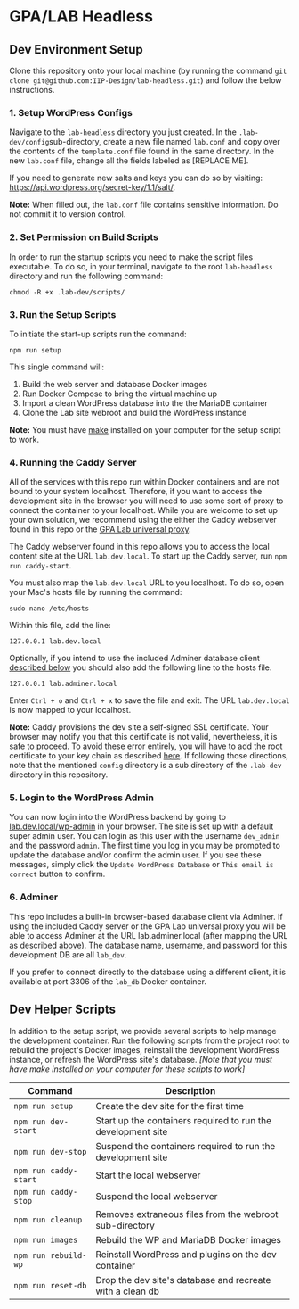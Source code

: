 # GPA/LAB Headless

## Dev Environment Setup

Clone this repository onto your local machine (by running the command `git clone git@github.com:IIP-Design/lab-headless.git`) and follow the below instructions.

### 1. Setup WordPress Configs

Navigate to the `lab-headless` directory you just created. In the `.lab-dev/config`sub-directory, create a new file named `lab.conf` and copy over the contents of the `template.conf` file found in the same directory. In the new `lab.conf` file, change all the fields labeled as [REPLACE ME].

If you need to generate new salts and keys you can do so by visiting: https://api.wordpress.org/secret-key/1.1/salt/.

**Note:** When filled out, the `lab.conf` file contains sensitive information. Do not commit it to version control.

### 2. Set Permission on Build Scripts

In order to run the startup scripts you need to make the script files executable. To do so, in your terminal, navigate to the root `lab-headless` directory and run the following command:

```
chmod -R +x .lab-dev/scripts/
```

### 3. Run the Setup Scripts

To initiate the start-up scripts run the command:

```
npm run setup
```

This single command will:

1. Build the web server and database Docker images
1. Run Docker Compose to bring the virtual machine up
1. Import a clean WordPress database into the the MariaDB container
1. Clone the Lab site webroot and build the WordPress instance

**Note:** You must have [make](https://www.gnu.org/software/make/manual/make.html) installed on your computer for the setup script to work.

### 4. Running the Caddy Server

All of the services with this repo run within Docker containers and are not bound to your system localhost. Therefore, if you want to access the development site in the browser you will need to use some sort of proxy to connect the container to your localhost. While you are welcome to set up your own solution, we recommend using the either the Caddy webserver found in this repo or the [GPA Lab universal proxy](https://github.com/IIP-Design/lab-tools/tree/main/packages/universal-proxy).

The Caddy webserver found in this repo allows you to access the local content site at the URL `lab.dev.local`. To start up the Caddy server, run `npm run caddy-start`.

You must also map the `lab.dev.local` URL to you localhost. To do so, open your Mac's hosts file by running the command:

```
sudo nano /etc/hosts
```

Within this file, add the line:

```
127.0.0.1 lab.dev.local
```

Optionally, if you intend to use the included Adminer database client [described below](#6-adminer) you should also add the following line to the hosts file.

```
127.0.0.1 lab.adminer.local
```

Enter `Ctrl + o` and `Ctrl + x` to save the file and exit. The URL `lab.dev.local` is now mapped to your localhost.

**Note:** Caddy provisions the dev site a self-signed SSL certificate. Your browser may notify you that this certificate is not valid, nevertheless, it is safe to proceed. To avoid these error entirely, you will have to add the root certificate to your key chain as described [here](https://github.com/IIP-Design/lab-tools/tree/main/packages/universal-proxy#ssl-certificates). If following those directions, note that the mentioned `config` directory is a sub directory of the `.lab-dev` directory in this repository.

### 5. Login to the WordPress Admin

You can now login into the WordPress backend by going to [lab.dev.local/wp-admin](http://lab.dev.local/wp-admin) in your browser. The site is set up with a default super admin user. You can login as this user with the username `dev_admin` and the password `admin`. The first time you log in you may be prompted to update the database and/or confirm the admin user. If you see these messages, simply click the `Update WordPress Database` or `This email is correct` button to confirm.

### 6. Adminer

This repo includes a built-in browser-based database client via Adminer. If using the included Caddy server or the GPA Lab universal proxy you will be able to access Adminer at the URL lab.adminer.local (after mapping the URL as described [above](#4-running-the-caddy-server)). The database name, username, and password for this development DB are all `lab_dev`.

If you prefer to connect directly to the database using a different client, it is available at port 3306 of the `lab_db` Docker container.

## Dev Helper Scripts

In addition to the setup script, we provide several scripts to help manage the development container. Run the following scripts from the project root to rebuild the project's Docker images, reinstall the development WordPress instance, or refresh the WordPress site's database. _[Note that you must have make installed on your computer for these scripts to work]_

| Command               | Description                                                  |
| --------------------- | ------------------------------------------------------------ |
| `npm run setup`       | Create the dev site for the first time                       |
| `npm run dev-start`   | Start up the containers required to run the development site |
| `npm run dev-stop`    | Suspend the containers required to run the development site  |
| `npm run caddy-start` | Start the local webserver                                    |
| `npm run caddy-stop`  | Suspend the local webserver                                  |
| `npm run cleanup`     | Removes extraneous files from the webroot sub-directory      |
| `npm run images`      | Rebuild the WP and MariaDB Docker images                     |
| `npm run rebuild-wp`  | Reinstall WordPress and plugins on the dev container         |
| `npm run reset-db`    | Drop the dev site's database and recreate with a clean db    |
